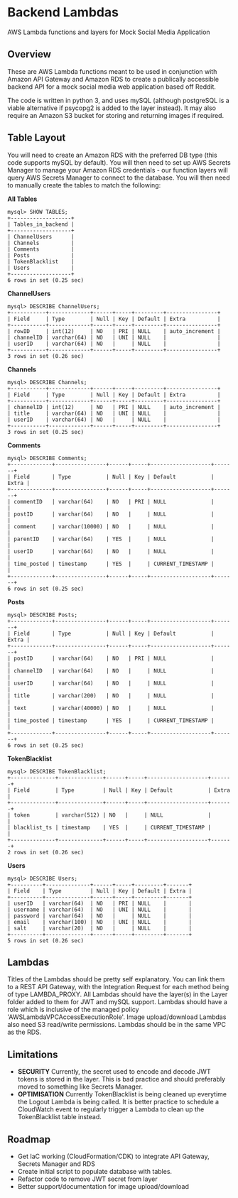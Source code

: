 # Backend Lambdas
AWS Lambda functions and layers for Mock Social Media Application

## Overview
These are AWS Lambda functions meant to be used in conjunction with Amazon API Gateway and Amazon RDS to create a publically accessible backend API for a mock social media web application based off Reddit.

The code is written in python 3, and uses mySQL (although postgreSQL is a viable alternative if psycopg2 is added to the layer instead). It may also require an Amazon S3 bucket for storing and returning images if required.

## Table Layout

You will need to create an Amazon RDS with the preferred DB type (this code supports mySQL by default). You will then need to set up AWS Secrets Manager to manage your Amazon RDS credentials - our function layers will query AWS Secrets Manager to connect to the database. You will then need to manually create the tables to match the following:

**All Tables**
```
mysql> SHOW TABLES;
+-------------------+
| Tables_in_backend |
+-------------------+
| ChannelUsers      |
| Channels          |
| Comments          |
| Posts             |
| TokenBlacklist    |
| Users             |
+-------------------+
6 rows in set (0.25 sec)
```
**ChannelUsers**
```
mysql> DESCRIBE ChannelUsers;
+-----------+-------------+------+-----+---------+----------------+
| Field     | Type        | Null | Key | Default | Extra          |
+-----------+-------------+------+-----+---------+----------------+
| rowID     | int(12)     | NO   | PRI | NULL    | auto_increment |
| channelID | varchar(64) | NO   | UNI | NULL    |                |
| userID    | varchar(64) | NO   |     | NULL    |                |
+-----------+-------------+------+-----+---------+----------------+
3 rows in set (0.26 sec)
```
**Channels**
```
mysql> DESCRIBE Channels;
+-----------+-------------+------+-----+---------+----------------+
| Field     | Type        | Null | Key | Default | Extra          |
+-----------+-------------+------+-----+---------+----------------+
| channelID | int(12)     | NO   | PRI | NULL    | auto_increment |
| title     | varchar(64) | NO   | UNI | NULL    |                |
| userID    | varchar(64) | NO   |     | NULL    |                |
+-----------+-------------+------+-----+---------+----------------+
3 rows in set (0.25 sec)
```
**Comments**
```
mysql> DESCRIBE Comments;
+-------------+----------------+------+-----+-------------------+-------+
| Field       | Type           | Null | Key | Default           | Extra |
+-------------+----------------+------+-----+-------------------+-------+
| commentID   | varchar(64)    | NO   | PRI | NULL              |       |
| postID      | varchar(64)    | NO   |     | NULL              |       |
| comment     | varchar(10000) | NO   |     | NULL              |       |
| parentID    | varchar(64)    | YES  |     | NULL              |       |
| userID      | varchar(64)    | NO   |     | NULL              |       |
| time_posted | timestamp      | YES  |     | CURRENT_TIMESTAMP |       |
+-------------+----------------+------+-----+-------------------+-------+
6 rows in set (0.25 sec)
```
**Posts**
```
mysql> DESCRIBE Posts;
+-------------+----------------+------+-----+-------------------+-------+
| Field       | Type           | Null | Key | Default           | Extra |
+-------------+----------------+------+-----+-------------------+-------+
| postID      | varchar(64)    | NO   | PRI | NULL              |       |
| channelID   | varchar(64)    | NO   |     | NULL              |       |
| userID      | varchar(64)    | NO   |     | NULL              |       |
| title       | varchar(200)   | NO   |     | NULL              |       |
| text        | varchar(40000) | NO   |     | NULL              |       |
| time_posted | timestamp      | YES  |     | CURRENT_TIMESTAMP |       |
+-------------+----------------+------+-----+-------------------+-------+
6 rows in set (0.25 sec)
```
**TokenBlacklist**
```
mysql> DESCRIBE TokenBlacklist;
+--------------+--------------+------+-----+-------------------+-------+
| Field        | Type         | Null | Key | Default           | Extra |
+--------------+--------------+------+-----+-------------------+-------+
| token        | varchar(512) | NO   |     | NULL              |       |
| blacklist_ts | timestamp    | YES  |     | CURRENT_TIMESTAMP |       |
+--------------+--------------+------+-----+-------------------+-------+
2 rows in set (0.26 sec)
```
**Users**
```
mysql> DESCRIBE Users;
+----------+--------------+------+-----+---------+-------+
| Field    | Type         | Null | Key | Default | Extra |
+----------+--------------+------+-----+---------+-------+
| userID   | varchar(64)  | NO   | PRI | NULL    |       |
| username | varchar(64)  | NO   | UNI | NULL    |       |
| password | varchar(64)  | NO   |     | NULL    |       |
| email    | varchar(100) | NO   | UNI | NULL    |       |
| salt     | varchar(20)  | NO   |     | NULL    |       |
+----------+--------------+------+-----+---------+-------+
5 rows in set (0.26 sec)
```
## Lambdas

Titles of the Lambdas should be pretty self explanatory. You can link them to a REST API Gateway, with the Integration Request for each method being of type LAMBDA_PROXY. All Lambdas should have the layer(s) in the Layer folder added to them for JWT and mySQL support. Lambdas should have a role which is inclusive of the managed policy 'AWSLambdaVPCAccessExecutionRole'. Image upload/download Lambdas also need S3 read/write permissions. Lambdas should be in the same VPC as the RDS.

## Limitations

 - **SECURITY** Currently, the secret used to encode and decode JWT tokens is stored in the layer. This is bad practice and should preferably moved to something like Secrets Manager.
 - **OPTIMISATION** Currently TokenBlacklist is being cleaned up everytime the Logout Lambda is being called. It is better practice to schedule a CloudWatch event to regularly trigger a Lambda to clean up the TokenBlacklist table instead.

## Roadmap

- Get IaC working (CloudFormation/CDK) to integrate API Gateway, Secrets Manager and RDS
- Create initial script to populate database with tables.
- Refactor code to remove JWT secret from layer
- Better support/documentation for image upload/download
